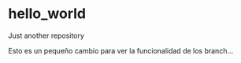 # hello_world
Just another repository

Esto es un pequeño cambio para ver la funcionalidad de los branch...
